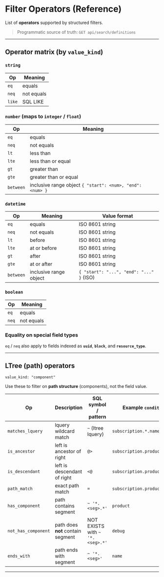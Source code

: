 # Filter Operators (Reference)

List of **operators** supported by structured filters.

> Programmatic source of truth: `GET api/search/definitions`

---

## Operator matrix (by `value_kind`)

### `string`

| Op     | Meaning    |
| ------ | ---------- |
| `eq`   | equals     |
| `neq`  | not equals |
| `like` | SQL LIKE   |

### `number` (maps to `integer` / `float`)

| Op        | Meaning                                                   |
| --------- | --------------------------------------------------------- |
| `eq`      | equals                                                    |
| `neq`     | not equals                                                |
| `lt`      | less than                                                 |
| `lte`     | less than or equal                                        |
| `gt`      | greater than                                              |
| `gte`     | greater than or equal                                     |
| `between` | inclusive range object `{ "start": <num>, "end": <num> }` |

### `datetime`

| Op        | Meaning                | Value format                             |
| --------- | ---------------------- | ---------------------------------------- |
| `eq`      | equals                 | ISO 8601 string                          |
| `neq`     | not equals             | ISO 8601 string                          |
| `lt`      | before                 | ISO 8601 string                          |
| `lte`     | at or before           | ISO 8601 string                          |
| `gt`      | after                  | ISO 8601 string                          |
| `gte`     | at or after            | ISO 8601 string                          |
| `between` | inclusive range object | `{ "start": "...", "end": "..." }` (ISO) |

### `boolean`

| Op    | Meaning    |
| ----- | ---------- |
| `eq`  | equals     |
| `neq` | not equals |

### Equality on special field types

`eq` / `neq` also apply to fields indexed as **`uuid`**, **`block`**, and **`resource_type`**.

---

## LTree (path) operators

`value_kind: "component"`

Use these to filter on **path structure** (components), not the field value.

| Op                  | Description                       | SQL symbol / pattern            | Example `condition.value`          |
| ------------------- | --------------------------------- | ------------------------------- | ---------------------------------- |
| `matches_lquery`    | lquery wildcard match             | `~` (ltree lquery)              | `subscription.*.name`              |
| `is_ancestor`       | left is ancestor of right         | `@>`                            | `subscription.product`             |
| `is_descendant`     | left is descendant of right       | `<@`                            | `subscription.product.basic_block` |
| `path_match`        | exact path match                  | `=`                             | `subscription.product.name`        |
| `has_component`     | path contains segment             | `~ '*.<seg>.*'`                 | `product`                          |
| `not_has_component` | path does **not** contain segment | NOT EXISTS with `~ '*.<seg>.*'` | `debug`                            |
| `ends_with`         | path ends with segment            | `~ '*.<seg>'`                   | `name`                             |

---

